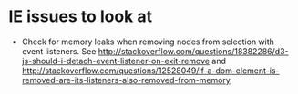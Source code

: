 # IE issues to look at

- Check for memory leaks when removing nodes from selection with event listeners. See http://stackoverflow.com/questions/18382286/d3-js-should-i-detach-event-listener-on-exit-remove and http://stackoverflow.com/questions/12528049/if-a-dom-element-is-removed-are-its-listeners-also-removed-from-memory

